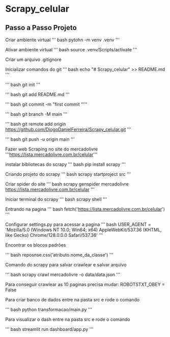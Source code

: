 # Scrapy_celular

## Passo a Passo Projeto

Criar ambiente virtual
''' bash
pytohn -m venv .venv
'''

Ativar ambiente virtual
''' bash
source .venv/Scripts/activate
'''

Criar um arquivo .gitignore

Inicializar comandos do git
''' bash
echo "# Scrapy_celular" >> README.md
'''

''' bash
git init
'''

''' bash
git add README.md
'''

''' bash
git commit -m "first commit
"'''

''' bash
git branch -M main
'''

''' bash
git remote add origin https://github.com/DiogoDanielFerreira/Scrapy_celular.git
'''

''' bash
git push -u origin main
'''

Fazer web Scraping no site do mercadolivre
'''https://lista.mercadolivre.com.br/celular'''

instalar bibliotecas do scrapy
''' bash
pip install scrapy
'''

Criando projeto do scrapy
''' bash
scrapy startproject src
'''

Criar spider do site
''' bash
scrapy genspider mercadolivre https://lista.mercadolivre.com.br/celular
'''

Iniciar terminal do scrapy
''' bash
scrapy shell
'''

Entrando na pagina
''' bash
fetch('https://lista.mercadolivre.com.br/celular')
'''

Configurar settings.py para acessar a pagina 
''' bash
USER_AGENT = 'Mozilla/5.0 (Windows NT 10.0; Win64; x64) AppleWebKit/537.36 (KHTML, like Gecko) Chrome/128.0.0.0 Safari/537.36'
'''

Encontrar os blocos padrões

''' bash
reposnse.css('atributo.nome_da_classe')
'''

Comando do scrapy para salvar crawlear e salvar arquivo

''' bash
scrapy crawl mercadolivre -o data/data.json
'''

Para conseguir crawlear as 10 paginas precisa mudar: ROBOTSTXT_OBEY = False

Para criar banco de dados entre na pasta src e rode o comando

''' bash
python transformacao/main.py
'''

Para visualizar o dash entre na pasta src e rode o comando 

''' bash
streamlit run dashboard/app.py
''' 




